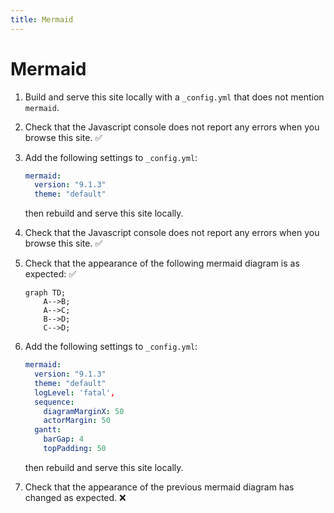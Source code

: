 ```yaml
---
title: Mermaid
---
```


# Mermaid

1.  Build and serve this site locally with a `_config.yml`
    that does not mention `mermaid`.

1.  Check that the Javascript console does not report any errors
    when you browse this site. ✅

1.  Add the following settings to `_config.yml`:

    ```yaml
    mermaid:
      version: "9.1.3"
      theme: "default"
    ```
    
    then rebuild and serve this site locally.

1.  Check that the Javascript console does not report any errors
    when you browse this site. ✅

1.  Check that the appearance of the following mermaid diagram is as expected: ✅

    ```mermaid
    graph TD;
        A-->B;
        A-->C;
        B-->D;
        C-->D;
    ```

1.  Add the following settings to `_config.yml`:

    ```yaml
    mermaid:
      version: "9.1.3"
      theme: "default"
      logLevel: 'fatal',
      sequence:
        diagramMarginX: 50
        actorMargin: 50
      gantt:
        barGap: 4
        topPadding: 50
    ```
    
    then rebuild and serve this site locally.
    
1.  Check that the appearance of the previous mermaid diagram has changed as expected. ❌
